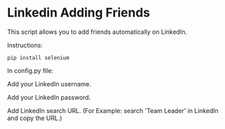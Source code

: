 # Linkedin Adding Friends

This script allows you to add friends automatically on LinkedIn.

Instructions:

`pip install selenium`

In config.py file:

Add your LinkedIn username.

Add your LinkedIn password.

Add LinkedIn search URL. (For Example: search 'Team Leader' in LinkedIn and copy the URL.)
